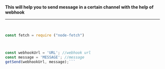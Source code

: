 
**This will help you to send message in a certain channel with the help of webhook**
<hr>
<br>


```js
const fetch = require ("node-fetch")



const webhookUrl = 'URL'; //webhook url
const message = 'MESSAGE'; //message
getSend(webhookUrl, message);```
